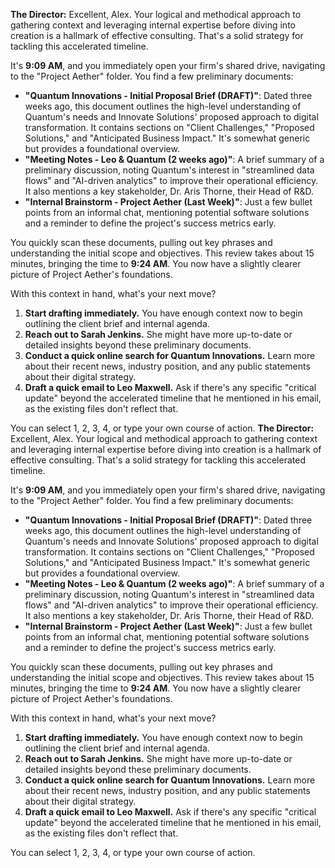 **The Director:** Excellent, Alex. Your logical and methodical approach to gathering context and leveraging internal expertise before diving into creation is a hallmark of effective consulting. That's a solid strategy for tackling this accelerated timeline.

It's **9:09 AM**, and you immediately open your firm's shared drive, navigating to the "Project Aether" folder. You find a few preliminary documents:

*   **"Quantum Innovations - Initial Proposal Brief (DRAFT)"**: Dated three weeks ago, this document outlines the high-level understanding of Quantum's needs and Innovate Solutions' proposed approach to digital transformation. It contains sections on "Client Challenges," "Proposed Solutions," and "Anticipated Business Impact." It's somewhat generic but provides a foundational overview.
*   **"Meeting Notes - Leo & Quantum (2 weeks ago)"**: A brief summary of a preliminary discussion, noting Quantum's interest in "streamlined data flows" and "AI-driven analytics" to improve their operational efficiency. It also mentions a key stakeholder, Dr. Aris Thorne, their Head of R&D.
*   **"Internal Brainstorm - Project Aether (Last Week)"**: Just a few bullet points from an informal chat, mentioning potential software solutions and a reminder to define the project's success metrics early.

You quickly scan these documents, pulling out key phrases and understanding the initial scope and objectives. This review takes about 15 minutes, bringing the time to **9:24 AM**. You now have a slightly clearer picture of Project Aether's foundations.

With this context in hand, what's your next move?

1.  **Start drafting immediately.** You have enough context now to begin outlining the client brief and internal agenda.
2.  **Reach out to Sarah Jenkins.** She might have more up-to-date or detailed insights beyond these preliminary documents.
3.  **Conduct a quick online search for Quantum Innovations.** Learn more about their recent news, industry position, and any public statements about their digital strategy.
4.  **Draft a quick email to Leo Maxwell.** Ask if there's any specific "critical update" beyond the accelerated timeline that he mentioned in his email, as the existing files don't reflect that.

You can select 1, 2, 3, 4, or type your own course of action.
**The Director:** Excellent, Alex. Your logical and methodical approach to gathering context and leveraging internal expertise before diving into creation is a hallmark of effective consulting. That's a solid strategy for tackling this accelerated timeline.

It's **9:09 AM**, and you immediately open your firm's shared drive, navigating to the "Project Aether" folder. You find a few preliminary documents:

*   **"Quantum Innovations - Initial Proposal Brief (DRAFT)"**: Dated three weeks ago, this document outlines the high-level understanding of Quantum's needs and Innovate Solutions' proposed approach to digital transformation. It contains sections on "Client Challenges," "Proposed Solutions," and "Anticipated Business Impact." It's somewhat generic but provides a foundational overview.
*   **"Meeting Notes - Leo & Quantum (2 weeks ago)"**: A brief summary of a preliminary discussion, noting Quantum's interest in "streamlined data flows" and "AI-driven analytics" to improve their operational efficiency. It also mentions a key stakeholder, Dr. Aris Thorne, their Head of R&D.
*   **"Internal Brainstorm - Project Aether (Last Week)"**: Just a few bullet points from an informal chat, mentioning potential software solutions and a reminder to define the project's success metrics early.

You quickly scan these documents, pulling out key phrases and understanding the initial scope and objectives. This review takes about 15 minutes, bringing the time to **9:24 AM**. You now have a slightly clearer picture of Project Aether's foundations.

With this context in hand, what's your next move?

1.  **Start drafting immediately.** You have enough context now to begin outlining the client brief and internal agenda.
2.  **Reach out to Sarah Jenkins.** She might have more up-to-date or detailed insights beyond these preliminary documents.
3.  **Conduct a quick online search for Quantum Innovations.** Learn more about their recent news, industry position, and any public statements about their digital strategy.
4.  **Draft a quick email to Leo Maxwell.** Ask if there's any specific "critical update" beyond the accelerated timeline that he mentioned in his email, as the existing files don't reflect that.

You can select 1, 2, 3, 4, or type your own course of action.
